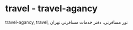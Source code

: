 
<h1>travel - travel-agancy </h1>
<p> travel-agancy, travel, تور مسافرتی، دفتر خدمات مسافرتی تهران </p>

